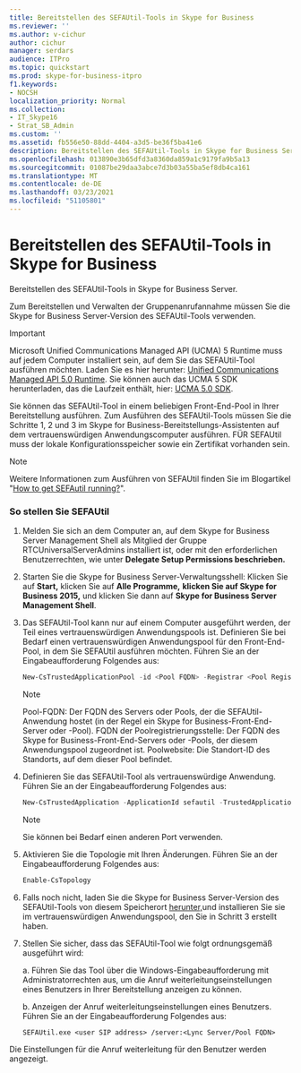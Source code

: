 ```yaml
---
title: Bereitstellen des SEFAUtil-Tools in Skype for Business
ms.reviewer: ''
ms.author: v-cichur
author: cichur
manager: serdars
audience: ITPro
ms.topic: quickstart
ms.prod: skype-for-business-itpro
f1.keywords:
- NOCSH
localization_priority: Normal
ms.collection:
- IT_Skype16
- Strat_SB_Admin
ms.custom: ''
ms.assetid: fb556e50-88dd-4404-a3d5-be36f5ba41e6
description: Bereitstellen des SEFAUtil-Tools in Skype for Business Server.
ms.openlocfilehash: 013890e3b65dfd3a8360da859a1c9179fa9b5a13
ms.sourcegitcommit: 01087be29daa3abce7d3b03a55ba5ef8db4ca161
ms.translationtype: MT
ms.contentlocale: de-DE
ms.lasthandoff: 03/23/2021
ms.locfileid: "51105801"
---
```

# <a name="deploy-the-sefautil-tool-in-skype-for-business"></a>Bereitstellen des SEFAUtil-Tools in Skype for Business
 
Bereitstellen des SEFAUtil-Tools in Skype for Business Server.
  
Zum Bereitstellen und Verwalten der Gruppenanrufannahme müssen Sie die Skype for Business Server-Version des SEFAUtil-Tools verwenden. 
  
> [!IMPORTANT]
> Microsoft Unified Communications Managed API (UCMA) 5 Runtime muss auf jedem Computer installiert sein, auf dem Sie das SEFAUtil-Tool ausführen möchten. Laden Sie es hier herunter: [Unified Communications Managed API 5.0 Runtime](https://www.microsoft.com/download/details.aspx?id=47344). Sie können auch das UCMA 5 SDK herunterladen, das die Laufzeit enthält, hier: [UCMA 5.0 SDK](https://www.microsoft.com/download/details.aspx?id=47345).
  
Sie können das SEFAUtil-Tool in einem beliebigen Front-End-Pool in Ihrer Bereitstellung ausführen. Zum Ausführen des SEFAUtil-Tools müssen Sie die Schritte 1, 2 und 3 im Skype for Business-Bereitstellungs-Assistenten auf dem vertrauenswürdigen Anwendungscomputer ausführen. FÜR SEFAUtil muss der lokale Konfigurationsspeicher sowie ein Zertifikat vorhanden sein.
  
> [!NOTE]
> Weitere Informationen zum Ausführen von SEFAUtil finden Sie im Blogartikel "[How to get SEFAutil running?](/archive/blogs/jenstr/how-to-get-sefautil-running)". 
  
### <a name="to-deploy-sefautil"></a>So stellen Sie SEFAUtil

1. Melden Sie sich an dem Computer an, auf dem Skype for Business Server Management Shell als Mitglied der Gruppe RTCUniversalServerAdmins installiert ist, oder mit den erforderlichen Benutzerrechten, wie unter **Delegate Setup Permissions beschrieben.**
    
2. Starten Sie die Skype for Business Server-Verwaltungsshell: Klicken Sie auf **Start,** klicken Sie auf **Alle Programme,** **klicken Sie auf Skype for Business 2015,** und klicken Sie dann auf **Skype for Business Server Management Shell**.
    
3. Das SEFAUtil-Tool kann nur auf einem Computer ausgeführt werden, der Teil eines vertrauenswürdigen Anwendungspools ist. Definieren Sie bei Bedarf einen vertrauenswürdigen Anwendungspool für den Front-End-Pool, in dem Sie SEFAUtil ausführen möchten. Führen Sie an der Eingabeaufforderung Folgendes aus:
    
   ```powershell
   New-CsTrustedApplicationPool -id <Pool FQDN> -Registrar <Pool Registrar FQDN> -site Site:<Pool Site>
   ```
    > [!NOTE]
    > Pool-FQDN: Der FQDN des Servers oder Pools, der die SEFAUtil-Anwendung hostet (in der Regel ein Skype for Business-Front-End-Server oder -Pool).
    > FQDN der Poolregistrierungsstelle: Der FQDN des Skype for Business-Front-End-Servers oder -Pools, der diesem Anwendungspool zugeordnet ist.
    > Poolwebsite: Die Standort-ID des Standorts, auf dem dieser Pool befindet.

4. Definieren Sie das SEFAUtil-Tool als vertrauenswürdige Anwendung. Führen Sie an der Eingabeaufforderung Folgendes aus:
    
   ```powershell
   New-CsTrustedApplication -ApplicationId sefautil -TrustedApplicationPoolFqdn <Pool FQDN>  -Port 7489
   ```

    > [!NOTE]
    > Sie können bei Bedarf einen anderen Port verwenden. 
  
5. Aktivieren Sie die Topologie mit Ihren Änderungen. Führen Sie an der Eingabeaufforderung Folgendes aus:
    
   ```powershell
   Enable-CsTopology
   ```

6. Falls noch nicht, laden Sie die Skype for Business Server-Version des SEFAUtil-Tools von diesem Speicherort [herunter,](https://www.microsoft.com/download/details.aspx?id=52631)und installieren Sie sie im vertrauenswürdigen Anwendungspool, den Sie in Schritt 3 erstellt haben.
    
7. Stellen Sie sicher, dass das SEFAUtil-Tool wie folgt ordnungsgemäß ausgeführt wird: 
    
    a. Führen Sie das Tool über die Windows-Eingabeaufforderung mit Administratorrechten aus, um die Anruf weiterleitungseinstellungen eines Benutzers in Ihrer Bereitstellung anzeigen zu können.
    
    b. Anzeigen der Anruf weiterleitungseinstellungen eines Benutzers. Führen Sie an der Eingabeaufforderung Folgendes aus:
    
   ```console
   SEFAUtil.exe <user SIP address> /server:<Lync Server/Pool FQDN>
   ```

Die Einstellungen für die Anruf weiterleitung für den Benutzer werden angezeigt.
